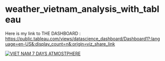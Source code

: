 # 
# weather_vietnam_analysis_with_tableau
Here is my link to THE DASHBOARD : https://public.tableau.com/views/datascience_dashboard/Dashboard1?:language=en-US&:display_count=n&:origin=viz_share_link
<div class='tableauPlaceholder' id='viz1683864294037' style='position: relative'><noscript><a href='#'><img alt='VIET NAM 7 DAYS ATMOSTPHERE ' src='https:&#47;&#47;public.tableau.com&#47;static&#47;images&#47;XN&#47;XNX7DBPZD&#47;1_rss.png' style='border: none' /></a></noscript><object class='tableauViz'  style='display:none;'><param name='host_url' value='https%3A%2F%2Fpublic.tableau.com%2F' /> <param name='embed_code_version' value='3' /> <param name='path' value='shared&#47;XNX7DBPZD' /> <param name='toolbar' value='yes' /><param name='static_image' value='https:&#47;&#47;public.tableau.com&#47;static&#47;images&#47;XN&#47;XNX7DBPZD&#47;1.png' /> <param name='animate_transition' value='yes' /><param name='display_static_image' value='yes' /><param name='display_spinner' value='yes' /><param name='display_overlay' value='yes' /><param name='display_count' value='yes' /><param name='language' value='en-US' /></object></div>                <script type='text/javascript'>                    var divElement = document.getElementById('viz1683864294037');                    var vizElement = divElement.getElementsByTagName('object')[0];                    if ( divElement.offsetWidth > 800 ) { vizElement.style.width='1329px';vizElement.style.height='1182px';} else if ( divElement.offsetWidth > 500 ) { vizElement.style.width='1329px';vizElement.style.height='1182px';} else { vizElement.style.width='100%';vizElement.style.height='1977px';}                     var scriptElement = document.createElement('script');                    scriptElement.src = 'https://public.tableau.com/javascripts/api/viz_v1.js';                    vizElement.parentNode.insertBefore(scriptElement, vizElement);                </script>
